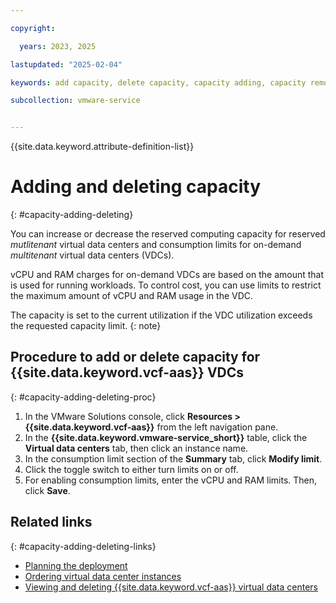 ```yaml
---

copyright:

  years: 2023, 2025

lastupdated: "2025-02-04"

keywords: add capacity, delete capacity, capacity adding, capacity remove, multitenant add capacity

subcollection: vmware-service


---
```


{{site.data.keyword.attribute-definition-list}}

# Adding and deleting capacity
{: #capacity-adding-deleting}

You can increase or decrease the reserved computing capacity for reserved *mutlitenant* virtual data centers and consumption limits for on-demand *multitenant* virtual data centers (VDCs).

vCPU and RAM charges for on-demand VDCs are based on the amount that is used for running workloads. To control cost, you can use limits to restrict the maximum amount of vCPU and RAM usage in the VDC.

The capacity is set to the current utilization if the VDC utilization exceeds the requested capacity limit.
{: note}

## Procedure to add or delete capacity for {{site.data.keyword.vcf-aas}} VDCs
{: #capacity-adding-deleting-proc}

1. In the VMware Solutions console, click **Resources > {{site.data.keyword.vcf-aas}}** from the left navigation pane.
2. In the **{{site.data.keyword.vmware-service_short}}** table, click the **Virtual data centers** tab, then click an instance name.
3. In the consumption limit section of the **Summary** tab, click **Modify limit**.
4. Click the toggle switch to either turn limits on or off.
5. For enabling consumption limits, enter the vCPU and RAM limits. Then, click **Save**.

## Related links
{: #capacity-adding-deleting-links}

* [Planning the deployment](/docs/vmware-service?topic=vmware-service-tenant-plan-deploy)
* [Ordering virtual data center instances](/docs/vmware-service?topic=vmware-service-vdc-adding)
* [Viewing and deleting {{site.data.keyword.vcf-aas}} virtual data centers](/docs/vmware-service?topic=vmware-service-tenant-viewing-vdc)
